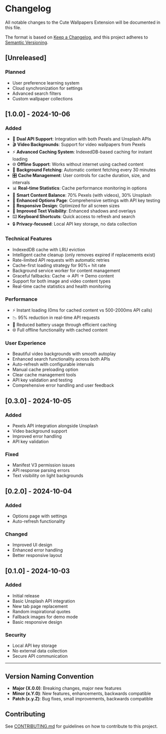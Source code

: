# Changelog

All notable changes to the Cute Wallpapers Extension will be documented in this file.

The format is based on [Keep a Changelog](https://keepachangelog.com/en/1.0.0/),
and this project adheres to [Semantic Versioning](https://semver.org/spec/v2.0.0.html).

## [Unreleased]

### Planned
- User preference learning system
- Cloud synchronization for settings
- Advanced search filters
- Custom wallpaper collections

## [1.0.0] - 2024-10-06

### Added
- 🎨 **Dual API Support**: Integration with both Pexels and Unsplash APIs
- 🎬 **Video Backgrounds**: Support for video wallpapers from Pexels
- ⚡ **Advanced Caching System**: IndexedDB-based caching for instant loading
- 🌐 **Offline Support**: Works without internet using cached content
- 🔄 **Background Fetching**: Automatic content fetching every 30 minutes
- 🎛️ **Cache Management**: User controls for cache duration, size, and intervals
- 📊 **Real-time Statistics**: Cache performance monitoring in options
- 🎯 **Smart Content Balance**: 70% Pexels (with videos), 30% Unsplash
- 🔧 **Enhanced Options Page**: Comprehensive settings with API key testing
- 📱 **Responsive Design**: Optimized for all screen sizes
- 🎨 **Improved Text Visibility**: Enhanced shadows and overlays
- ⌨️ **Keyboard Shortcuts**: Quick access to refresh and search
- 🔒 **Privacy-focused**: Local API key storage, no data collection

### Technical Features
- IndexedDB cache with LRU eviction
- Intelligent cache cleanup (only removes expired if replacements exist)
- Rate-limited API requests with automatic retries
- Cache-first loading strategy for 90%+ hit rate
- Background service worker for content management
- Graceful fallbacks: Cache → API → Demo content
- Support for both image and video content types
- Real-time cache statistics and health monitoring

### Performance
- ⚡ Instant loading (0ms for cached content vs 500-2000ms API calls)
- 📉 95% reduction in real-time API requests
- 🔋 Reduced battery usage through efficient caching
- 🌐 Full offline functionality with cached content

### User Experience
- Beautiful video backgrounds with smooth autoplay
- Enhanced search functionality across both APIs
- Auto-refresh with configurable intervals
- Manual cache preloading option
- Clear cache management tools
- API key validation and testing
- Comprehensive error handling and user feedback

## [0.3.0] - 2024-10-05

### Added
- Pexels API integration alongside Unsplash
- Video background support
- Improved error handling
- API key validation

### Fixed
- Manifest V3 permission issues
- API response parsing errors
- Text visibility on light backgrounds

## [0.2.0] - 2024-10-04

### Added
- Options page with settings
- Auto-refresh functionality

### Changed
- Improved UI design
- Enhanced error handling
- Better responsive layout

## [0.1.0] - 2024-10-03

### Added
- Initial release
- Basic Unsplash API integration
- New tab page replacement
- Random inspirational quotes
- Fallback images for demo mode
- Basic responsive design

### Security
- Local API key storage
- No external data collection
- Secure API communication

---

## Version Naming Convention

- **Major (X.0.0)**: Breaking changes, major new features
- **Minor (x.Y.0)**: New features, enhancements, backwards compatible
- **Patch (x.y.Z)**: Bug fixes, small improvements, backwards compatible

## Contributing

See [CONTRIBUTING.md](CONTRIBUTING.md) for guidelines on how to contribute to this project.